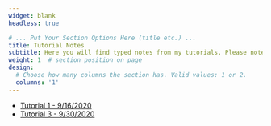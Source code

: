 ```yaml
---
widget: blank
headless: true

# ... Put Your Section Options Here (title etc.) ...
title: Tutorial Notes
subtitle: Here you will find typed notes from my tutorials. Please note that I alternated with the other TA. If you happen find any errors, please feel free to [contact me](https://davidknapik.com/#contact).
weight: 1  # section position on page
design:
  # Choose how many columns the section has. Valid values: 1 or 2.
  columns: '1'
---
```

- [Tutorial 1 - 9/16/2020](https://github.com/Dknapik/website-academic/blob/master/content/Math254/TUT_SEP16.pdf)
- [Tutorial 3 - 9/30/2020](https://github.com/Dknapik/website-academic/blob/master/content/Math254/TUT_SEP30.pdf)
